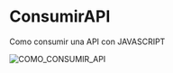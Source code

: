 # ConsumirAPI
Como consumir una API con JAVASCRIPT

![COMO_CONSUMIR_API](https://user-images.githubusercontent.com/24995646/182912428-20b4d402-350c-45ee-842e-9e180b62fc9c.png)
